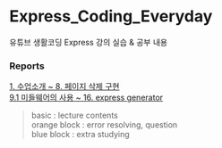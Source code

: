 # Express_Coding_Everyday
유튜브 생활코딩 Express 강의 실습 & 공부 내용

### Reports   

[1. 수업소개 ~ 8. 페이지 삭제 구현](https://www.notion.so/1-8-b4d2f239e44f4407b6ecefff28f4a99f)  
[9.1 미들웨어의 사용 ~ 16. express generator](https://www.notion.so/9-1-16-express-generator-f9e0492f635f4c248d8ba99977b05f34)  


> basic : lecture contents  
> orange block : error resolving, question   
> blue block : extra studying  
